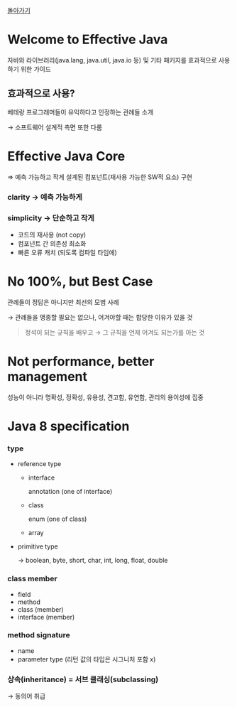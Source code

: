[돌아가기](./README.md)

# Welcome to Effective Java

자바와 라이브러리(java.lang, java.util, java.io 등) 및 기타 패키지를 효과적으로 사용하기 위한 가이드

## 효과적으로 사용?

베테랑 프로그래머들이 유익하다고 인정하는 관례들 소개

→ 소프트웨어 설계적 측면 또한 다룸

# Effective Java Core

⇒ 예측 가능하고 작게 설계된 컴포넌트(재사용 가능한 SW적 요소) 구현

### clarity → 예측 가능하게

### simplicity → 단순하고 작게

- 코드의 재사용 (not copy)
- 컴포넌트 간 의존성 최소화
- 빠른 오류 캐치 (되도록 컴파일 타임에)

# No 100%, but Best Case

관례들이 정답은 아니지만 최선의 모범 사례

→ 관례들을 맹종할 필요는 없으나, 어겨야할 때는 합당한 이유가 있을 것

> 정석이 되는 규칙을 배우고 → 그 규칙을 언제 어겨도 되는가를 아는 것

# Not performance, better management

성능이 아니라 명확성, 정확성, 유용성, 견고함, 유연함, 관리의 용이성에 집중

# Java 8 specification

### type

- reference type
    - interface

        annotation (one of interface)

    - class

        enum (one of class)

    - array
- primitive type

    → boolean, byte, short, char, int, long, float, double

### class member

- field
- method
- class (member)
- interface (member)

### method signature

- name
- parameter type (리턴 값의 타입은 시그니처 포함 x)

### 상속(inheritance) = 서브 클래싱(subclassing)

→ 동의어 취급
